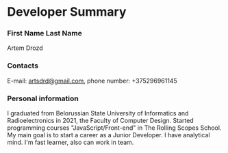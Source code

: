 # Developer Summary

### First Name Last Name
Artem Drozd

### Contacts
E-mail: artsdrd@gmail.com, phone number: +375296961145

### Personal information
I graduated from Belorussian State University of Informatics and Radioelectronics in 2021, the Faculty of Computer Design. Started programming courses "JavaScript/Front-end" in The Rolling Scopes School. My main goal is to start a career as a Junior Developer. I have analytical mind. I'm fast learner, also can work in team.